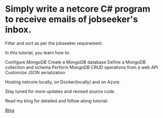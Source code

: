 # Simply write a netcore C# program to receive emails of jobseeker's inbox.

Filter and sort as per the jobseeker requirement.

In this tutorial, you learn how to:

Configure MongoDB
Create a MongoDB database
Define a MongoDB collection and schema
Perform MongoDB CRUD operations from a web API
Customize JSON serialization

Hosting netcore locally, on Docker(locally) and on Azure.

Stay tuned for more updates and revised source code .

Read my blog for detailed and follow along tutorial:

[Blog](https://sreekanthspillai.wordpress.com/2022/08/09/learn-net-core/)
